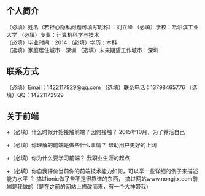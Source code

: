 ## 个人简介
 

（必填）姓名（若担心隐私问题可填写昵称）：刘立峰
（必填）学校：哈尔滨工业大学
（必填）专业：计算机科学与技术  
（必填）毕业时间：2014
（必填）学历：本科    
（选填）家庭居住城市：深圳
（选填）未来期望工作城市：深圳
 
 ## 联系方式
 

（必填）Email：1422117929@qq.com
（选填）联系电话：13798465776
（选填）QQ：14221172929
 
 ## 关于前端
 

+（必填）什么时候开始接触前端？因何接触？
2015年10月，为了养活自己
 

+（必填）你理解的前端是做些什么事情？
帮助用户更好的上网
 

+（必填）你为什么要学习前端？
我职业生涯的起点      
 

+（必填）你自我评价当前你的前端技术能力如何，可以举一些详细的例子来描述能力水平 ？
搞过ionic做了些不是很靠谱的东西，
搞过网站www.nongjtx.com前端是我做的（是在之前的网站上修改而来，有一个大神带我）
 
